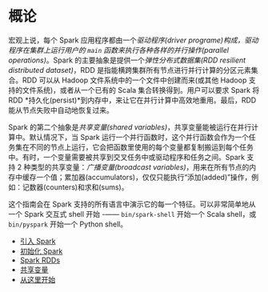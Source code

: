 # 概论

宏观上说，每个 Spark 应用程序都由一个*驱动程序(driver programe)*构成，驱动程序在集群上运行用户的 `main` 函数来执行各种各样的*并行操作(parallel operations)*。Spark 的主要抽象是提供一个*弹性分布式数据集(RDD resilient distributed dataset)*，RDD 是指能横跨集群所有节点进行并行计算的分区元素集合。RDD 可以从 Hadoop 文件系统中的一个文件中创建而来(或其他 Hadoop 支持的文件系统)，或者从一个已有的 Scala 集合转换得到。用户可以要求 Spark 将 RDD *持久化(persist)*到内存中，来让它在并行计算中高效地重用。最后，RDD 能从节点失败中自动地恢复过来。

Spark 的第二个抽象是*共享变量(shared variables)*，共享变量能被运行在并行计算中。默认情况下，当 Spark 运行一个并行函数时，这个并行函数会作为一个任务集在不同的节点上运行，它会把函数里使用的每个变量都复制搬运到每个任务中。有时，一个变量需要被共享到交叉任务中或驱动程序和任务之间。Spark 支持 2 种类型的共享变量：*广播变量(broadcast variables)*，用来在所有节点的内存中缓存一个值；累加器(accumulators)，仅仅只能执行“添加(added)”操作，例如：记数器(counters)和求和(sums)。

这个指南会在 Spark 支持的所有语言中演示它的每一个特征。可以非常简单地从一个 Spark 交互式 shell 开始 -—— `bin/spark-shell` 开始一个 Scala shell，或 `bin/pyspark` 开始一个 Python shell。

* [引入 Spark](linking-with-spark.md)
* [初始化 Spark](initializing-spark.md)
* [Spark RDDs](rdds/README.md)
* [共享变量](shared-variables.md)
* [从这里开始](from-here.md)